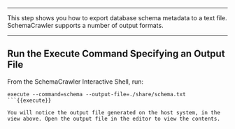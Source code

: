 -----

This step shows you how to export database schema metadata to a text file. SchemaCrawler supports a number of output formats.

-----

## Run the Execute Command Specifying an Output File

From the SchemaCrawler Interactive Shell, run:

```
execute --command=schema --output-file=./share/schema.txt
```{{execute}}

You will notice the output file generated on the host system, in the view above. Open the output file in the editor to view the contents.
